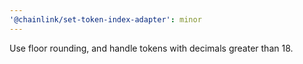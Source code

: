 ```yaml
---
'@chainlink/set-token-index-adapter': minor
---
```


Use floor rounding, and handle tokens with decimals greater than 18.

